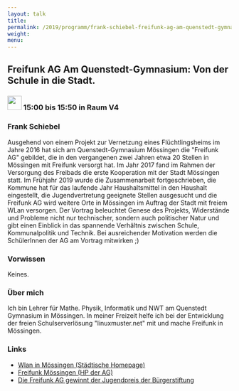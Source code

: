 ```yaml
---
layout: talk
title:
permalink: /2019/programm/frank-schiebel-freifunk-ag-am-quenstedt-gymnasium:-von-der-schule-in-die-stadt.-/
weight:
menu:
---
```

## Freifunk AG Am Quenstedt-Gymnasium: Von der Schule in die Stadt. 

### <img height = "32" src="../../../images/talk.svg"> 15:00 bis 15:50 in Raum V4

### Frank Schiebel

Ausgehend von einem Projekt zur Vernetzung eines Flüchtlingsheims im Jahre 2016 hat sich am Quenstedt-Gymnasium Mössingen die "Freifunk AG" gebildet, die in den vergangenen zwei Jahren etwa 20 Stellen in Mössingen mit Freifunk versorgt hat. Im Jahr 2017 fand im Rahmen der Versorgung des Freibads die erste Kooperation mit der Stadt Mössingen statt. Im Frühjahr 2019 wurde die Zusammenarbeit fortgeschrieben, die Kommune hat für das laufende Jahr Haushaltsmittel in den Haushalt eingestellt, die Jugendvertretung geeignete Stellen ausgesucht und die Freifunk AG wird weitere Orte in Mössingen im Auftrag der Stadt mit freiem WLan versorgen. Der Vortrag beleuchtet Genese des Projekts, Widerstände und Probleme nicht nur technischer, sondern auch politischer Natur und gibt einen Einblick in das spannende Verhältnis zwischen Schule, Kommunalpolitik und Technik.  Bei ausreichender Motivation werden die SchülerInnen der AG am Vortrag mitwirken ;)

### Vorwissen

Keines.

### Über mich

Ich bin Lehrer für Mathe. Physik, Informatik und NWT am Quenstedt Gymnasium in Mössingen. In meiner Freizeit helfe ich bei der Entwicklung der freien Schulserverlösung "linuxmuster.net" mit und mache Freifunk in Mössingen.

### Links

- <a href="https://www.moessingen.de/W-LAN" target="_blank">Wlan in Mössingen (Städtische Homepage)</a>
- <a href="https://freifunk-moessingen.de/" target="_blank">Freifunk Mössingen (HP der AG)</a>
- <a href="http://www.xn--brgerstiftung-mssingen-8hc3k.de/2018/07/04/jugendpreis-der-buergestiftung-moessingen-2018/" target="_blank">Die Freifunk AG gewinnt der Jugendpreis der Bürgerstiftung</a>